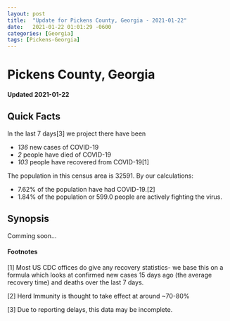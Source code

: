 ```yaml
---
layout: post
title:  "Update for Pickens County, Georgia - 2021-01-22"
date:   2021-01-22 01:01:29 -0600
categories: [Georgia]
tags: [Pickens-Georgia]
---
```


# Pickens County, Georgia
#### Updated 2021-01-22

## Quick Facts

In the last 7 days[3] we project there have been
- *136* new cases of COVID-19
- *2* people have died of COVID-19
- *103* people have recovered from COVID-19[1]

The population in this census area is 32591. By our calculations:
- 7.62% of the population have had COVID-19.[2]
- 1.84% of the population or 599.0 people are actively fighting the virus.

## Synopsis

Comming soon...


#### Footnotes

[1] Most US CDC offices do give any recovery statistics- we base this on a formula which looks at confirmed new cases
15 days ago (the average recovery time) and deaths over the last 7 days.

[2] Herd Immunity is thought to take effect at around ~70-80%

[3] Due to reporting delays, this data may be incomplete.
 
    